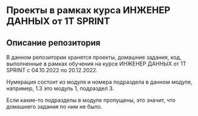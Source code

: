<h1><font size=5><b>Проекты в рамках курса ИНЖЕНЕР ДАННЫХ от 1T SPRINT</b></font></h1>

<h2> Описание репозитория <a class="tocSkip"></h2>

В данном репозитории хранятся проекты, домашние задания, код, выполненные в рамках обучения на курсе ИНЖЕНЕР ДАННЫХ от 1T SPRINT с 04.10.2022 по 20.12.2022.

Нумерация состоит из модуля и номера подраздела в данном модуле, например, 1.3 это модуль 1, подраздел 3. 

Если какие-то подразделы в модуле пропущены, это значит, что домашнего задания по ним не было.
